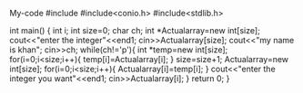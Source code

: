 My-code
#include<iostream>
#include<conio.h>
#include<stdlib.h>

int main()
{
	int i;
	int size=0;
        char ch;
	int *Actualarray=new int[size];
	cout<<"enter the integer"<<end1;
	cin>>Actualarray[size];
	cout<<"my name is khan";
	cin>>ch;
	while(ch!='p'){
	int *temp=new int[size];
	for(i=0;i<size;i++){
		temp[i]=Actualarray[i];
	}
	 size=size+1;
	 Actualarray=new int[size];
	 for(i=0;i<size;i++){
		Actualarray[i]=temp[i];
	 }
	 cout<<"enter the integer you want"<<end1;
	 cin>>Actualarray[i];
	}
        return 0;
        }
